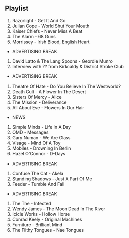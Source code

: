 ## Playlist

1. Razorlight - Get It And Go
2. Julian Cope - World Shut Your Mouth
3. Kaiser Chiefs - Never Miss A Beat
4. The Alarm - 68 Guns
5. Morrissey - Irish Blood, English Heart

- ADVERTISING BREAK

1. David Latto & The Lang Spoons - Geordie Munro
2. Interview with ?? from Kirkcaldy & District Stroke Club

- ADVERTISING BREAK

1. Theatre Of Hate - Do You Believe In The Westworld?
2. Death Cult - A Flower In The Desert
3. Sisters Of Mercy - Alice
4. The Mission - Deliverance
5. All About Eve - Flowers In Our Hair

- NEWS

1. Simple Minds - Life In A Day
2. OMD - Messages
3. Gary Numan - We Are Glass
4. Visage - Mind Of A Toy
5. Mobiles - Drowning In Berlin
6. Hazel O'Connor - D-Days

- ADVERTISING BREAK

1. Confuse The Cat - Akela
2. Standing Shadows - Just A Part Of Me
3. Feeder - Tumble And Fall

- ADVERTISING BREAK

1. The The - Infected
2. Wendy James - The Moon Dead In The River
3. Icicle Works - Hollow Horse
4. Conrad Keely - Original Machines
5. Furniture - Brilliant Mind
6. The Filthy Tongues - Nae Tongues
